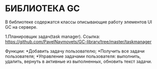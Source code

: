 # БИБЛИОТЕКА GC

В библиотеке содержатся классы описывающие работу элементов UI GC на сервере.

1.Планировщик задач(task manager).
Ссылка: https://github.com/PavelNaymovets/GC-library/tree/master/taskmanager

Функции:
*Добавить задачу пользователю;
*Получить все задачи пользователя;
*Управление задачами пользователя: выполнить, удалить, вернуть в активные из выполненных, обновить текст задачи.